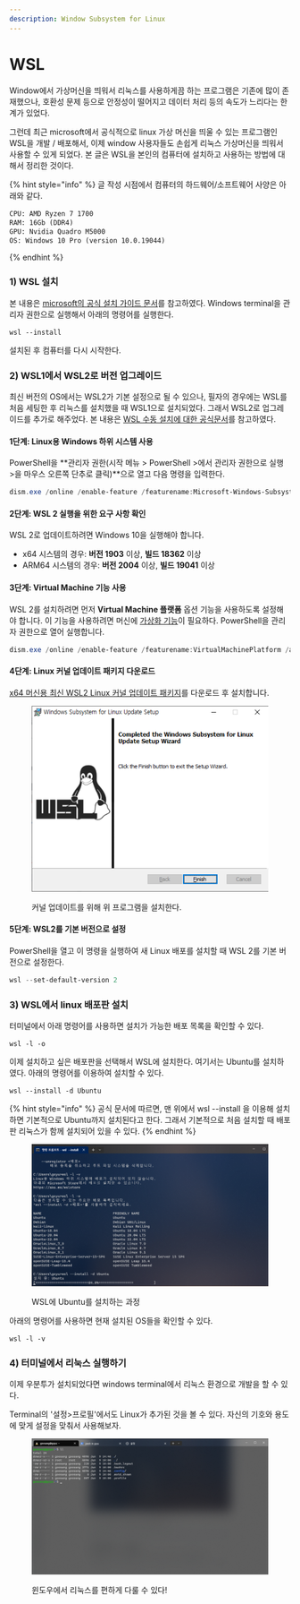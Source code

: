 ```yaml
---
description: Window Subsystem for Linux
---
```


# WSL

Window에서 가상머신을 띄워서 리눅스를 사용하게끔 하는 프로그램은 기존에 많이 존재했으나, 호환성 문제 등으로 안정성이 떨어지고 데이터 처리 등의 속도가 느리다는 한계가 있었다.

그런데 최근 microsoft에서 공식적으로 linux 가상 머신을 띄울 수 있는 프로그램인 WSL을 개발 / 배포해서, 이제 window 사용자들도 손쉽게 리눅스 가상머신을 띄워서 사용할 수 있게 되었다. 본 글은 WSL을 본인의 컴퓨터에 설치하고 사용하는 방법에 대해서 정리한 것이다.&#x20;

{% hint style="info" %}
글 작성 시점에서 컴퓨터의 하드웨어/소프트웨어 사양은 아래와 같다.&#x20;

```markup
CPU: AMD Ryzen 7 1700
RAM: 16Gb (DDR4)
GPU: Nvidia Quadro M5000
OS: Windows 10 Pro (version 10.0.19044)
```
{% endhint %}

### 1) WSL 설치

본 내용은 [microsoft의 공식 설치 가이드 문서](https://learn.microsoft.com/ko-kr/windows/wsl/install)를 참고하였다. Windows terminal을 관리자 권한으로 실행해서 아래의 명령어를 실행한다.

```
wsl --install
```

설치된 후 컴퓨터를 다시 시작한다.

### 2) WSL1에서 WSL2로 버전 업그레이드

최신 버전의 OS에서는 WSL2가 기본 설정으로 될 수 있으나, 필자의 경우에는 WSL를 처음 세팅한 후 리눅스를 설치했을 때 WSL1으로 설치되었다. 그래서 WSL2로 업그레이드를 추가로 해주었다. 본 내용은 [WSL 수동 설치에 대한 공식문서](https://learn.microsoft.com/ko-kr/windows/wsl/install-manual#step-4---download-the-linux-kernel-update-package)를 참고하였다.

#### 1단계: Linux용 Windows 하위 시스템 사용

PowerShell을 **관리자 권한(시작 메뉴 > PowerShell >에서 관리자 권한으로 실행 >을 마우스 오른쪽 단추로 클릭)**으로 열고 다음 명령을 입력한다.

```powershell
dism.exe /online /enable-feature /featurename:Microsoft-Windows-Subsystem-Linux /all /norestart
```

#### 2단계: WSL 2 실행을 위한 요구 사항 확인

WSL 2로 업데이트하려면 Windows 10을 실행해야 합니다.

* x64 시스템의 경우: **버전 1903** 이상, **빌드 18362** 이상
* ARM64 시스템의 경우: **버전 2004** 이상, **빌드 19041** 이상

#### 3단계: Virtual Machine 기능 사용

WSL 2를 설치하려면 먼저 **Virtual Machine 플랫폼** 옵션 기능을 사용하도록 설정해야 합니다. 이 기능을 사용하려면 머신에 [가상화 기능](https://learn.microsoft.com/ko-kr/windows/wsl/troubleshooting#error-0x80370102-the-virtual-machine-could-not-be-started-because-a-required-feature-is-not-installed)이 필요하다. PowerShell을 관리자 권한으로 열어 실행합니다.

```powershell
dism.exe /online /enable-feature /featurename:VirtualMachinePlatform /all /norestart
```

#### 4단계: Linux 커널 업데이트 패키지 다운로드

[x64 머신용 최신 WSL2 Linux 커널 업데이트 패키지](https://wslstorestorage.blob.core.windows.net/wslblob/wsl\_update\_x64.msi)를 다운로드 후 설치합니다.&#x20;

<figure><img src="../../../.gitbook/assets/WSL_package.png" alt=""><figcaption><p>커널 업데이트를 위해 위 프로그램을 설치한다.</p></figcaption></figure>

#### 5단계: WSL2를 기본 버전으로 설정

PowerShell을 열고 이 명령을 실행하여 새 Linux 배포를 설치할 때 WSL 2를 기본 버전으로 설정한다.

```powershell
wsl --set-default-version 2
```



### 3) WSL에서 linux 배포판 설치

터미널에서 아래 명령어를 사용하면 설치가 가능한 배포 목록을 확인할 수 있다.&#x20;

```
wsl -l -o
```

이제 설치하고 싶은 배포판을 선택해서 WSL에 설치한다. 여기서는 Ubuntu를 설치하였다. 아래의 명령어를 이용하여 설치할 수 있다.

```
wsl --install -d Ubuntu
```

{% hint style="info" %}
공식 문서에 따르면, 맨 위에서 wsl --install 을 이용해 설치하면 기본적으로 Ubuntu까지 설치된다고 한다. 그래서 기본적으로 처음 설치할 때 배포판 리눅스가 함께 설치되어 있을 수 있다.&#x20;
{% endhint %}

<figure><img src="../../../.gitbook/assets/wsl_ubuntu_install.png" alt=""><figcaption><p>WSL에 Ubuntu를 설치하는 과정</p></figcaption></figure>

아래의 명령어를 사용하면 현재 설치된 OS들을 확인할 수 있다.

```
wsl -l -v
```

### 4) 터미널에서 리눅스 실행하기

이제 우분투가 설치되었다면 windows terminal에서 리눅스 환경으로 개발을 할 수 있다.&#x20;

Terminal의 '설정>프로필'에서도 Linux가 추가된 것을 볼 수 있다. 자신의 기호와 용도에 맞게 설정을 맞춰서 사용해보자.&#x20;

<figure><img src="../../../.gitbook/assets/wsl_ubuntu_start.png" alt=""><figcaption><p>윈도우에서 리눅스를 편하게 다룰 수 있다!</p></figcaption></figure>
